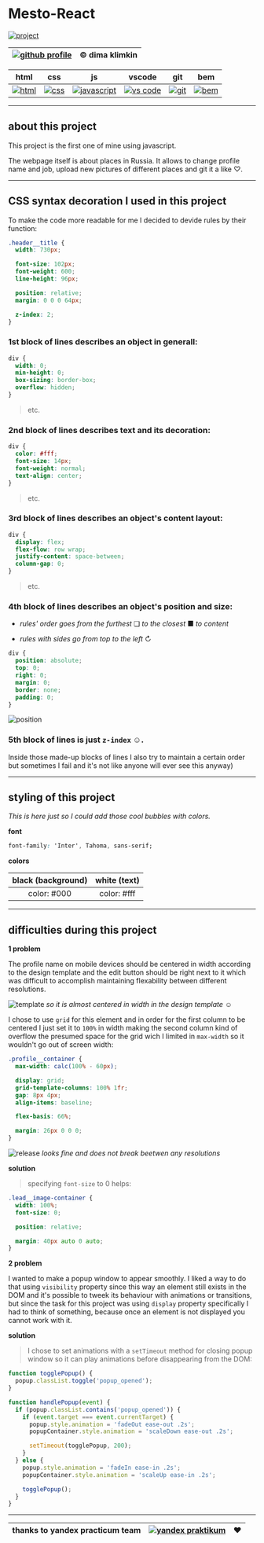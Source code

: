 # Mesto-React

[![project](https://svgshare.com/i/pvA.svg "github profile")](https://kobewinona.github.io/mesto/)

| [![github profile](https://svgshare.com/i/p5A.svg "github profile")](https://github.com/kobewinona) | &copy; dima klimkin |
| :---: | :---: |

| html | css | js |vscode | git | bem |
| :---: | :---: | :---: |:---: | :---: | :---: |
| [![html](https://svgshare.com/i/p7U.svg)](https://www.w3.org/html/) | [![css](https://svgshare.com/i/p6o.svg)](https://www.w3schools.com/css/) | [![javascript](https://svgshare.com/i/pvW.svg)](https://www.javascript.com/) | [![vs code](https://svgshare.com/i/p5n.svg)](https://code.visualstudio.com/) | [![git](https://svgshare.com/i/p6d.svg)](https://git-scm.com/) | [![bem](https://svgshare.com/i/p6x.svg)](https://en.bem.info/) |

---

## about this project

This project is the first one of mine using javascript.

The webpage itself is about places in Russia. It allows to change profile name and job, upload new pictures of different places and git it a like ♡.

---

## CSS syntax decoration I used in this project

To make the code more readable for me I decided to devide rules by their function:

```css
.header__title {
  width: 730px;

  font-size: 102px;
  font-weight: 600;
  line-height: 96px;

  position: relative;
  margin: 0 0 0 64px;

  z-index: 2;
}
```

### **1st** block of lines describes an object in generall:

```css
div {
  width: 0;
  min-height: 0;
  box-sizing: border-box;
  overflow: hidden;
}
```
>etc.

### **2nd** block of lines describes text and its decoration:

```css
div {
  color: #fff;
  font-size: 14px;
  font-weight: normal;
  text-align: center;
}
```
>etc.

### **3rd** block of lines describes an object's content layout:

```css
div {
  display: flex;
  flex-flow: row wrap;
  justify-content: space-between;
  column-gap: 0;
}
```
>etc.

### **4th** block of lines describes an object's position and size:

- *rules' order goes from the furthest* ❏ *to the closest* ■ *to content*

- *rules with sides*  *go from top to the left* ↻

```css
div {
  position: absolute;
  top: 0;
  right: 0;
  margin: 0;
  border: none;
  padding: 0;
}
```
![position](https://i.postimg.cc/HkN8sKfB/element.png)

### **5th** block of lines is just ```z-index``` ☺.

Inside those made-up blocks of lines I also try to maintain a certain order but sometimes I fail and it's not like anyone will ever see this anyway)

---

## styling of this project
*This is here just so I could add those cool bubbles with colors.*

**font**

```css
font-family: 'Inter', Tahoma, sans-serif;
```

**colors**

| black (background) | white (text) |
| :---: | :---: |
| color: #000 | color: #fff |

---

## difficulties during this project

**1 problem**

The profile name on mobile devices should be centered in width according to the design template and the edit button should be right next to it which was difficult to accomplish maintaining flexability between different resolutions.

![template](https://i.postimg.cc/N040T6cC/2023-01-30-22-36-38.png)
*so it is almost centered in width in the design template* ☺

I chose to use ```grid``` for this element and in order for the first column to be centered I just set it to ```100%``` in width making the second column kind of overflow the presumed space for the grid wich I limited in ```max-width``` so it wouldn't go out of screen width:

```css
.profile__container {
  max-width: calc(100% - 60px);

  display: grid;
  grid-template-columns: 100% 1fr;
  gap: 8px 4px;
  align-items: baseline;

  flex-basis: 66%;

  margin: 26px 0 0 0;
}
```

![release](https://i.postimg.cc/fLRRvVWz/2023-01-30-22-40-45.png)
*looks fine and does not break beetwen any resolutions*

**solution**

>specifying ```font-size``` to 0 helps:
```css
.lead__image-container {
  width: 100%;
  font-size: 0;

  position: relative;

  margin: 40px auto 0 auto;
}
```

**2 problem**

I wanted to make a popup window to appear smoothly. I liked a way to do that using ```visibility``` property since this way an element still exists in the DOM and it's possible to tweek its behaviour with animations or transitions, but since the task for this project was using ```display``` property specifically I had to think of something, because once an element is not displayed you cannot work with it.

**solution**

>I chose to set animations with a ```setTimeout``` method for closing popup window so it can play animations before disappearing from the DOM:

```javascript
function togglePopup() {
  popup.classList.toggle('popup_opened');
}

function handlePopup(event) {
  if (popup.classList.contains('popup_opened')) {
    if (event.target === event.currentTarget) {
      popup.style.animation = 'fadeOut ease-out .2s';
      popupContainer.style.animation = 'scaleDown ease-out .2s';

      setTimeout(togglePopup, 200);
    }
  } else {
    popup.style.animation = 'fadeIn ease-in .2s';
    popupContainer.style.animation = 'scaleUp ease-in .2s';

    togglePopup();
  }
}
```

---

| thanks to yandex practicum team | [![yandex praktikum](https://svgshare.com/i/p77.svg)](https://practicum.yandex.ru/) | ♥ |
| :---: | :---: | :---: |